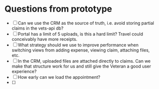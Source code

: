 # Questions from prototype

- [ ] Can we use the CRM as the source of truth, i.e. avoid storing partial claims in the vets-api db?
- [ ] Portal has a limit of 5 uploads, is this a hard limit? Travel could conceivably have more receipts.
- [ ] What strategy should we use to improve performance when switching views from adding expense, viewing claim, attaching files, etc.
- [ ] In the CRM, uploaded files are attached directly to claims. Can we make that structure work for us and still give the Veteran a good user experience?
- [ ] How early can we load the appointment?
- [ ] 
